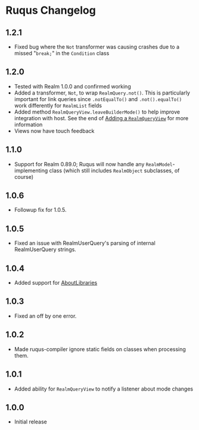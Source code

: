 # Ruqus Changelog

## 1.2.1
* Fixed bug where the `Not` transformer was causing crashes due to a missed "`break;`" in the `Condition` class

## 1.2.0
* Tested with Realm 1.0.0 and confirmed working
* Added a transformer, `Not`, to wrap `RealmQuery.not()`. This is particularly important for link queries since `.notEqualTo()` and `.not().equalTo()` work differently for `RealmList` fields
* Added method `RealmQueryView.leaveBuilderMode()` to help improve integration with host. See the end of [Adding a `RealmQueryView`](https://github.com/bkromhout/ruqus#rqv) for more information
* Views now have touch feedback

## 1.1.0
* Support for Realm 0.89.0; Ruqus will now handle any `RealmModel`-implementing class (which still includes `RealmObject` subclasses, of course)

## 1.0.6
* Followup fix for 1.0.5.

## 1.0.5
* Fixed an issue with RealmUserQuery's parsing of internal RealmUserQuery strings.

## 1.0.4
* Added support for [AboutLibraries](https://github.com/mikepenz/AboutLibraries)

## 1.0.3
* Fixed an off by one error.

## 1.0.2
* Made ruqus-compiler ignore static fields on classes when processing them.

## 1.0.1
* Added ability for `RealmQueryView` to notify a listener about mode changes

## 1.0.0
* Initial release
